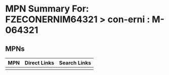 



# MPN Summary For: FZECONERNIM64321 > con-erni : M-064321

## MPNs
  

|MPN|Direct Links|Search Links|
| :--- | :--- | :--- |
||||
